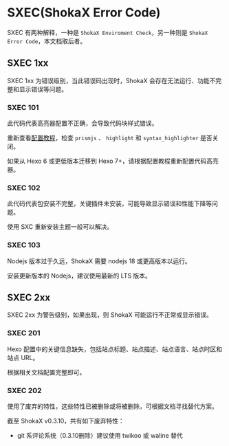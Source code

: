 # SXEC(ShokaX Error Code)

SXEC 有两种解释，一种是 `ShokaX Enviroment Check`，另一种则是 `ShokaX Error Code`，本文档取后者。

## SXEC 1xx

SXEC 1xx 为错误级别，当此错误码出现时，ShokaX 会存在无法运行、功能不完整和显示错误等问题。

### SXEC 101

此代码代表高亮器配置不正确，会导致代码块样式错误。

重新查看[配置教程](/guide/index.md#配置主题)，检查 `prismjs` 、 `highlight` 和 `syntax_highlighter` 是否关闭。

如果从 Hexo 6 或更低版本迁移到 Hexo 7+，请根据配置教程重新配置代码高亮器。

### SXEC 102

此代码代表包安装不完整，关键插件未安装，可能导致显示错误和性能下降等问题。

使用 SXC 重新安装主题一般可以解决。

### SXEC 103

Nodejs 版本过于久远，ShokaX 需要 nodejs 18 或更高版本以运行。

安装更新版本的 Nodejs，建议使用最新的 LTS 版本。

## SXEC 2xx

SXEC 2xx 为警告级别，如果出现，则 ShokaX 可能运行不正常或显示错误。

### SXEC 201

Hexo 配置中的关键信息缺失，包括站点标题、站点描述、站点语言、站点时区和站点 URL。

根据相关文档配置完整即可。

### SXEC 202

使用了废弃的特性，这些特性已被删除或将被删除，可根据文档寻找替代方案。

截至 ShokaX v0.3.10，共有如下废弃特性：

- git 系评论系统（0.3.10删除）建议使用 twikoo 或 waline 替代
